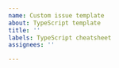 ```yaml
---
name: Custom issue template
about: TypeScript template
title: ''
labels: TypeScript cheatsheet
assignees: ''

---
```



